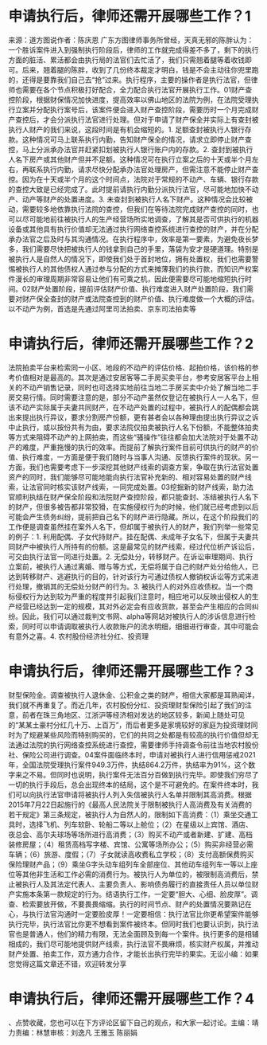 # 申请执行后，律师还需开展哪些工作？1

来源：道方图说作者：陈庆恩 广东方图律师事务所曾经，天真无邪的陈胖认为：一个胜诉案件进入到强制执行阶段后，律师的工作就完成得差不多了，剩下的执行方面的脏活、累活都会由执行局的法官们去忙活了，我们只需翘着腿等着收钱即可。后来，翘着腿的陈胖，收到了几份终本裁定才明白，钱是不会主动往你兜里跑的，还得是要靠我们自己去“抢”过来。执行程序，主要的操作者是执行法官，但律师也需要在各个节点积极打好配合，全力配合执行法官开展执行工作。01财产查控阶段，根据财保情况加快进度，提高效率以佛山地区的法院为例，在法院受理执行立案并分配执行案号后，该案件便会进入财产查控阶段，需要历时一个月完成财产查控后，才会分派执行法官进行处理。但对于申请了财产保全并实际上有查封被执行人财产的我们来说，这段时间是有机会缩短的。1. 足额查封被执行人银行存款。这种情况可马上联系执行内勤，告知财产保全的情况，请求立即停止财产查控，马上分派承办法官并赶紧扣划被执行人银行账户内的存款。2. 查封到被执行人名下房产或其他财产但并不足额。这种情况可在执行立案之后的十天或半个月左右，再联系执行内勤，请求尽快分配承办法官处理房产，但需注意不能停止财产查控。因为在十天或半个月的这个时间点，法院对于常规的不动产、车辆、银行存款的查控大致是已经完成了。此时提前请执行内勤分派执行法官，尽可能地加快不动产、动产等财产的处置进度。3. 未查封到被执行人名下财产。这种情况会比较被动，需要较多地依靠执行法院的查控，但我们在等待法院完成财产查控的同时，也可以尽可能地前往被执行人的生产经营场所实地调查，了解其是否可供执行的机器设备或其他具有执行价值却无法通过执行网络查控系统进行查控的财产，并在分配承办法官之后及时与其沟通情况。在执行程序中，效率是第一要素，为避免夜长梦多，我们需要尽快把被执行人的钱拿到自己的手里，落袋为安才是硬道理。特别是被执行人是自然人的情况下，即使我们处于首封地位，拥有处置权，我们也需要警惕被执行人的其他债权人通过参与分配的方式来摊薄我们的执行款，而知识产权案件漫长的审理周期非常容易让他们有可乘之机，因此便需要尽可能地缩短执行时间。02财产处置阶段，提前评估财产价值、执行难度进入财产处置阶段，我们需要对财产保全查封的财产或法院查控到的财产价值、执行难度做一个大概的评估。以不动产为例，首选是先通过阿里司法拍卖、京东司法拍卖等

# 申请执行后，律师还需开展哪些工作？2

法院拍卖平台来检索同一小区、地段的不动产的评估价格、起拍价格，该价格的参考价值相对是最高的。其次是通过安居客等二手房买卖平台，参考安居客平台上相关的不动产销售记录，同时也可选择实地前往当地二手房买卖中介处了解当地二手房交易行情。同时需要注意的是，部分不动产虽然仅登记在被执行人一人名下，但该不动产实际属于夫妻共同财产，在不动产处置的过程中，被执行人的配偶都会跳出来提出执行异议，要求分割房产份额，更有甚者会以各种理由提出执行异议之诉中止执行，或以按份共有为由，要求法院仅拍卖被执行人名下份额，不能整体拍卖等方式来阻碍不动产的上网拍卖，而这些“骚操作”往往都会加大法院对于处置不动产的难度，严重拖慢的执行的效率。而提前了解执行案件目前可供执行的财产的价值、执行难度，一方面是便于我们随时与当事人沟通、反馈执行案件的现状。另一方面，我们也需要考虑下一步深挖其他财产线索的调查方案，争取在执行法官处置资产的同时，我们能够尽可能地能向执行法官补充新的、相对容易处置的财产线索，让法官同时核实该财产线索，一同完成处置。03挖掘新的财产线索，助力法官顺利执结在财产保全阶段和法院财产查控阶段，都只能查封、冻结被执行人名下的财产，但很多被告都非常狡猾，在实施侵权行为的时候，他们就已经考虑到以后可能会产生债务纠纷，提前把自己名下的财产进行隐藏。所以，在这个阶段我们的工作便是调查虽然挂在案外人名下，但却属于被执行人的财产，我们列举一些常见的例子：1. 利用配偶、子女代持财产。挂在配偶、未成年子女名下，但属于夫妻共同财产中被执行人所持有的份额。这是最常见的财产线索，经过代位析产诉讼后，可交由执行法官一同进行处置。2. 无偿处分，转移财产。在诉讼审理期间、执行立案前，被执行人通过离婚、赠与等方式，无偿将属于自己的财产处分给他人，已达到转移财产、逃避执行的目的，针对该行为可通过债权人撤销权诉讼等方式来进行处理，撤销其的无偿处分财产的行为。3. 被执行人的对外应收债权。当一个商标侵权行为达到较为严重的程度并引起我们注意时，相应地可以反映出侵权人的生产经营已经达到一定的规模，其对外必定会有应收货款，甚至会产生相应的合同纠纷。因此，我们可以通过裁判文书网、alpha等网站对被执行人的涉诉信息进行检索，同时可以申请调取被执行人收款账户的流水明细，细细进行审查，其中可能会有意外之喜。4. 农村股份经济社分红、投资理

# 申请执行后，律师还需开展哪些工作？3

财型保险金。调查被执行人退休金、公积金之类的财产，相信大家都是耳熟闻详，我们就不再重复了。而近几年，农村股份分红、投资理财型保险引起了我们的注意，前者在珠三角地区、江浙沪等经济相对发达的地区较多，新闻上随处可见的“某某土豪村分红几十万、上百万”，而后者更多是家境较好的家庭为投资理财同时为了规避某些风险而特别购买的，它们的共同之处都是有较高的执行价值但却无法通过法院的执行网络查控系统进行查控，需要律师手持调查令前往当地农村股份社、保险公司进行调查。04案件面临终本时，申请对被执行人进行信用惩戒2021年，全国法院受理执行案件949.3万件，执结864.2万件，执结率为91%，这个数字来之不易。但同时也说明，执行案件无法百分百做到执行完毕。即使我们穷尽了一切的执行手段后，总会出现终本的结局，这个是不可避免的。在案件终本时，我们可以向执行法官申请将被执行人列入失信被执行人名单并限制其高消费。根据2015年7月22日起施行的《最高人民法院关于限制被执行人高消费及有关消费的若干规定》第三条规定，被执行人为自然人的，限制如下高消费：（1）乘坐交通工具时，选择飞机、列车软卧、轮船二等以上舱位；（2）在星级以上宾馆、酒店、夜总会、高尔夫球场等场所进行高消费；（3）购买不动产或者新建、扩建、高档装修房屋；（4）租赁高档写字楼、宾馆、公寓等场所办公；（5）购买非经营必需车辆；（6）旅游、度假；（7）子女就读高收费私立学校；（8）支付高额保费购买保险理财产品；（9）乘坐G字头动车组列车全部座位、其他动车组列车一等以上座位等其他非生活和工作必需的消费行为。被执行人为单位的，被限制高消费后，禁止被执行人及其法定代表人、主要负责人、影响债务履行的直接责任人员以单位财产实施本条第一款规定的行为。结语执行工作，一定要“胆大、心细、脸皮厚”。调查、检索要放开做，不要畏畏缩缩。执行的时间节点、财产的处置情况要熟记在心，与执行法官沟通时一定要脸皮厚！一定要相信：执行法官比你更希望案件能够执行完毕，执行法官比你更不想看到案件被终本。但同时我们也要认识到，执行法官也是普通人，他们的精力有限，无法全面顾及到每一个案件。执行更多的是相辅相成的，我们尽可能地提供财产线索，执行法官不畏麻烦，核实财产权属，并推动财产处置、拍卖工作，双方通力合作，才能长出执行完毕的果实。无讼小编：如果您觉得这篇文章还不错，欢迎转发分享

# 申请执行后，律师还需开展哪些工作？4

、点赞收藏，您也可以在下方评论区留下自己的观点，和大家一起讨论。主编：靖力责编：林慧审核：刘逸凡 王雅玉 陈丽娟 

